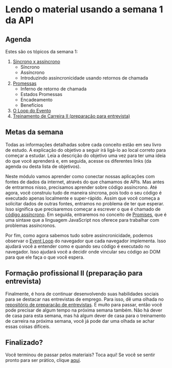 # Lendo o material usando a semana 1 da API

## Agenda

Estes são os tópicos da semana 1:

1. [Síncrono x assíncrono](https://study.hackyourfuture.net/#/javascript/asynchronous)
   - Síncrono
   - Assíncrono
   - Introduzindo assincronicidade usando retornos de chamada
2. [Promessas](https://study.hackyourfuture.net/#/javascript/promises)
   - Inferno de retorno de chamada
   - Estados Promessas
   - Encadeamento
   - Benefícios
3. [O Loop do Evento](https://study.hackyourfuture.net/#/the-internet/event-loop)
4. [Treinamento de Carreira II (preparação para entrevista)](https://github.com/HackYourFuture/interviewpreparation)


## Metas da semana

Todas as informações detalhadas sobre cada conceito estão em seu livro de estudo. A explicação do objetivo a seguir irá ligá-lo ao local correto para começar a estudar. Leia a descrição do objetivo uma vez para ter uma ideia do que você aprenderá e, em seguida, acesse os diferentes links (da agenda ou desta lista de objetivos).

Neste módulo vamos aprender como conectar nossas aplicações com fontes de dados da internet, através do que chamamos de APIs. Mas antes de entrarmos nisso, precisamos aprender sobre código assíncrono. Até agora, você construiu tudo de maneira síncrona, pois todo o seu código é executado apenas localmente e super-rápido. Assim que você começa a solicitar dados de outras fontes, entramos no problema de ter que esperar. Isso significa que precisaremos começar a escrever o que é chamado de [código assíncrono](https://study.hackyourfuture.net/#/javascript/asynchronous). Em seguida, entraremos no conceito de [Promises](https://study.hackyourfuture.net/#/javascript/promises), que é uma sintaxe que a linguagem JavaScript nos oferece para trabalhar com problemas assíncronos.

Por fim, como agora sabemos tudo sobre assincronicidade, podemos observar o [Event Loop](https://study.hackyourfuture.net/#/the-internet/event-loop) do navegador que cada navegador implementa. Isso ajudará você a entender como e quando seu código é executado no navegador. Isso ajudará você a decidir onde vincular seu código ao DOM para que ele faça o que você espera.

## Formação profissional II (preparação para entrevista)
Finalmente, é hora de continuar desenvolvendo suas habilidades sociais para se destacar nas entrevistas de emprego. Para isso, dê uma olhada no [repositório de preparação de entrevistas](https://github.com/HackYourFuture/interviewpreparation). É muito para passar, então você pode precisar de algum tempo na próxima semana também. Não há dever de casa para esta semana, mas há algum dever de casa para o treinamento de carreira na próxima semana, você já pode dar uma olhada se achar essas coisas difíceis.

## Finalizado?

Você terminou de passar pelos materiais? Toca aqui! Se você se sentir pronto para ser prático, clique [aqui](./MAKEME.md).
